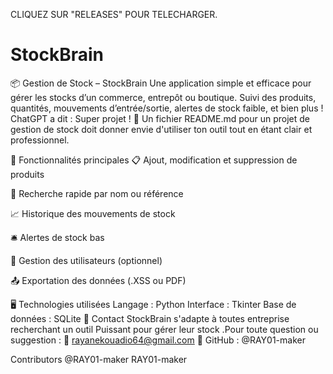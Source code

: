   CLIQUEZ SUR "RELEASES" POUR TELECHARGER. 

# StockBrain
📦 Gestion de Stock – StockBrain
Une application simple et efficace pour gérer les stocks d’un commerce, entrepôt ou boutique.
Suivi des produits, quantités, mouvements d’entrée/sortie, alertes de stock faible, et bien plus !
ChatGPT a dit :
Super projet ! 💼 Un fichier README.md pour un projet de gestion de stock doit donner envie d'utiliser ton outil tout en étant clair et professionnel.

🚀 Fonctionnalités principales
📋 Ajout, modification et suppression de produits

🔎 Recherche rapide par nom ou référence

📈 Historique des mouvements de stock

🛎️ Alertes de stock bas

👥 Gestion des utilisateurs (optionnel)

📤 Exportation des données (.XSS ou PDF)

🖥️ Technologies utilisées
Langage : Python
Interface : Tkinter
Base de données : SQLite
📩 Contact
StockBrain s'adapte à toutes entreprise recherchant un outil Puissant pour gérer leur stock .Pour toute question ou suggestion :
📧 rayanekouadio64@gmail.com
🐙 GitHub : @RAY01-maker

Contributors
@RAY01-maker
RAY01-maker
